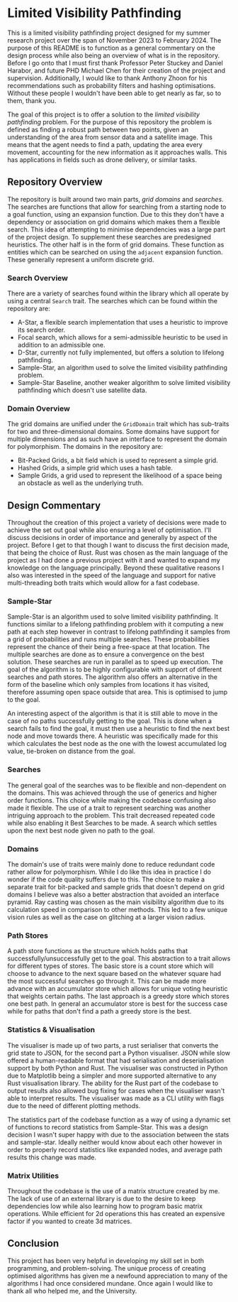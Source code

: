 # Limited Visibility Pathfinding
This is a limited visibility pathfinding project designed for my summer research project over the span of November 2023 to February 2024. The purpose of this README is to function as a general commentary on the design process while also being an overview of what is in the repository. Before I go onto that I must first thank Professor Peter Stuckey and Daniel Harabor, and future PHD Michael Chen for their creation of the project and supervision. Additionally, I would like to thank Anthony Zhoon for his recommendations such as probability filters and hashing optimisations. Without these people I wouldn't have been able to get nearly as far, so to them, thank you.

The goal of this project is to offer a solution to the *limited visibility pathfinding* problem. For the purpose of this repository the problem is defined as finding a robust path between two points, given an understanding of the area from sensor data and a satellite image. This means that the agent needs to find a path, updating the area every movement, accounting for the new information as it approaches walls. This has applications in fields such as drone delivery, or similar tasks.

## Repository Overview
The repository is built around two main parts, *grid domains* and *searches*. The searches are functions that allow for searching from a starting node to a goal function, using an expansion function. Due to this they don't have a dependency or association on grid domains which makes them a flexible search. This idea of attempting to minimise dependencies was a large part of the project design. To supplement these searches are predesigned heuristics. The other half is in the form of grid domains. These function as entities which can be searched on using the `adjacent` expansion function. These generally represent a uniform discrete grid. 

### Search Overview
There are a variety of searches found within the library which all operate by using a central `Search` trait. The searches which can be found within the repository are:
- A-Star, a flexible search implementation that uses a heuristic to improve its search order.
- Focal search, which allows for a semi-admissible heuristic to be used in addition to an admissible one.
- D-Star, currently not fully implemented, but offers a solution to lifelong pathfinding.
- Sample-Star, an algorithm used to solve the limited visibility pathfinding problem.
- Sample-Star Baseline, another weaker algorithm to solve limited visibility pathfinding which doesn't use satellite data.

### Domain Overview
The grid domains are unified under the `GridDomain` trait which has sub-traits for two and three-dimensional domains. Some domains have support for multiple dimensions and as such have an interface to represent the domain for polymorphism. The domains in the repository are:
- Bit-Packed Grids, a bit field which is used to represent a simple grid.
- Hashed Grids, a simple grid which uses a hash table.
- Sample Grids, a grid used to represent the likelihood of a space being an obstacle as well as the underlying truth.

## Design Commentary
Throughout the creation of this project a variety of decisions were made to achieve the set out goal while also ensuring a level of optimisation. I'll discuss decisions in order of importance and generally by aspect of the project. Before I get to that though I want to discuss the first decision made, that being the choice of Rust. Rust was chosen as the main language of the project as I had done a previous project with it and wanted to expand my knowledge on the language principally. Beyond these qualitative reasons I also was interested in the speed of the language and support for native multi-threading both traits which would allow for a fast codebase.

### Sample-Star
Sample-Star is an algorithm used to solve limited visibility pathfinding. It functions similar to a lifelong pathfinding problem with it computing a new path at each step however in contrast to lifelong pathfinding it samples from a grid of probabilities and runs multiple searches. These probabilities represent the chance of their being a free-space at that location. The multiple searches are done as to ensure a convergence on the best solution. These searches are run in parallel as to speed up execution. The goal of the algorithm is to be highly configurable with support of different searches and path stores. The algorithm also offers an alternative in the form of the baseline which only samples from locations it has visited, therefore assuming open space outside that area. This is optimised to jump to the goal.

An interesting aspect of the algorithm is that it is still able to move in the case of no paths successfully getting to the goal. This is done when a search fails to find the goal, it must then use a heuristic to find the next best node and move towards there. A heuristic was specifically made for this which calculates the best node as the one with the lowest accumulated log value, tie-broken on distance from the goal.

### Searches
The general goal of the searches was to be flexible and non-dependent on the domains. This was achieved through the use of generics and higher order functions. This choice while making the codebase confusing also made it flexible. The use of a trait to represent searching was another intriguing approach to the problem. This trait decreased repeated code while also enabling it Best Searches to be made. A search which settles upon the next best node given no path to the goal. 

### Domains
The domain's use of traits were mainly done to reduce redundant code rather allow for polymorphism. While I do like this idea in practice I do wonder if the code quality suffers due to this. The choice to make a separate trait for bit-packed and sample grids that doesn't depend on grid domains I believe was also a better abstraction that avoided an interface pyramid. Ray casting was chosen as the main visibility algorithm due to its calculation speed in comparison to other methods. This led to a few unique vision rules as well as the case on glitching at a larger vision radius.

### Path Stores
A path store functions as the structure which holds paths that successfully/unsuccessfully get to the goal. This abstraction to a trait allows for different types of stores. The basic store is a count store which will choose to advance to the next square based on the whatever square had the most successful searches go through it. This can be made more advance with an accumulator store which allows for unique voting heuristic that weights certain paths. The last approach is a greedy store which stores one best path. In general an accumulator store is best for the success case while for paths that don't find a path a greedy store is the best.

### Statistics & Visualisation
The visualiser is made up of two parts, a rust serialiser that converts the grid state to JSON, for the second part a Python visualiser. JSON while slow offered a human-readable format that had serialisation and deserialisation support by both Python and Rust. The visualiser was constructed in Python due to Matplotlib being a simpler and more supported alternative to any Rust visualisation library. The ability for the Rust part of the codebase to output results also allowed bug fixing for cases when the visualiser wasn't able to interpret results. The visualiser was made as a CLI utility with flags due to the need of different plotting methods.

The statistics part of the codebase function as a way of using a dynamic set of functions to record statistics from Sample-Star. This was a design decision I wasn't super happy with due to the association between the stats and sample-star. Ideally neither would know about each other however in order to properly record statistics like expanded nodes, and average path results this change was made. 

### Matrix Utilities
Throughout the codebase is the use of a matrix structure created by me. The lack of use of an external library is due to the desire to keep dependencies low while also learning how to program basic matrix operations. While efficient for 2d operations this has created an expensive factor if you wanted to create 3d matrices.

## Conclusion
This project has been very helpful in developing my skill set in both programming, and problem-solving. The unique process of creating optimised algorithms has given me a newfound appreciation to many of the algorithms I had once considered mundane. Once again I would like to thank all who helped me, and the University.